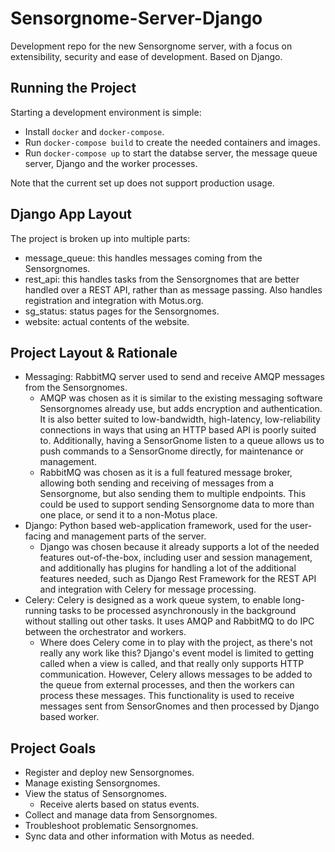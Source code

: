 # Sensorgnome-Server-Django

Development repo for the new Sensorgnome server, with a focus on extensibility, security and ease of development. Based on Django.

## Running the Project

Starting a development environment is simple:

- Install `docker` and `docker-compose`.
- Run `docker-compose build` to create the needed containers and images.
- Run `docker-compose up` to start the databse server, the message queue server, Django and the worker processes.

Note that the current set up does not support production usage.

## Django App Layout

The project is broken up into multiple parts:

- message_queue: this handles messages coming from the Sensorgnomes.
- rest_api: this handles tasks from the Sensorgnomes that are better handled over a REST API, rather than as message passing. Also handles registration and integration with Motus.org.
- sg_status: status pages for the Sensorgnomes.
- website: actual contents of the website.

## Project Layout & Rationale

- Messaging: RabbitMQ server used to send and receive AMQP messages from the Sensorgnomes.
  - AMQP was chosen as it is similar to the existing messaging software Sensorgnomes already use, but adds encryption and authentication. It is also better suited to low-bandwidth, high-latency, low-reliability connections in ways that using an HTTP based API is poorly suited to. Additionally, having a SensorGnome listen to a queue allows us to push commands to a SensorGnome directly, for maintenance or management.
  - RabbitMQ was chosen as it is a full featured message broker, allowing both sending and receiving of messages from a Sensorgnome, but also sending them to multiple endpoints. This could be used to support sending Sensorgnome data to more than one place, or send it to a non-Motus place.
- Django: Python based web-application framework, used for the user-facing and management parts of the server.
  - Django was chosen because it already supports a lot of the needed features out-of-the-box, including user and session management, and additionally has plugins for handling a lot of the additional features needed, such as Django Rest Framework for the REST API and integration with Celery for message processing.
- Celery: Celery is designed as a work queue system, to enable long-running tasks to be processed asynchronously in the background without stalling out other tasks. It uses AMQP and RabbitMQ to do IPC between the orchestrator and workers.
  - Where does Celery come in to play with the project, as there's not really any work like this? Django's event model is limited to getting called when a view is called, and that really only supports HTTP communication. However, Celery allows messages to be added to the queue from external processes, and then the workers can process these messages. This functionality is used to receive messages sent from SensorGnomes and then processed by Django based worker.

## Project Goals

- Register and deploy new Sensorgnomes.
- Manage existing Sensorgnomes.
- View the status of Sensorgnomes.
  - Receive alerts based on status events.
- Collect and manage data from Sensorgnomes.
- Troubleshoot problematic Sensorgnomes.
- Sync data and other information with Motus as needed.
